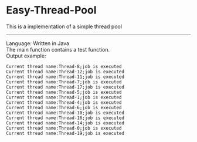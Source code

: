 # Easy-Thread-Pool
This is a implementation of a simple thread pool

---------------------
Language: Written in Java   
The main function contains a test function.  
Output example: 
```
Current thread name:Thread-8;job is executed
Current thread name:Thread-12;job is executed
Current thread name:Thread-11;job is executed
Current thread name:Thread-7;job is executed
Current thread name:Thread-17;job is executed
Current thread name:Thread-5;job is executed
Current thread name:Thread-1;job is executed
Current thread name:Thread-4;job is executed
Current thread name:Thread-6;job is executed
Current thread name:Thread-10;job is executed
Current thread name:Thread-16;job is executed
Current thread name:Thread-14;job is executed
Current thread name:Thread-0;job is executed
Current thread name:Thread-19;job is executed
```



